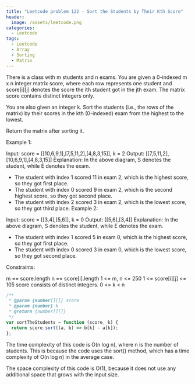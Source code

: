 ```yaml
---
title: "Leetcode problem 122 - Sort the Students by Their Kth Score"
header:
  image: /assets/leetcode.png
categories:
  - Leetcode
tags:
  - Leetcode
  - Array
  - Sorting
  - Matrix
---
```


There is a class with m students and n exams. You are given a 0-indexed m x n integer matrix score, where each row represents one student and score[i][j] denotes the score the ith student got in the jth exam. The matrix score contains distinct integers only.

You are also given an integer k. Sort the students (i.e., the rows of the matrix) by their scores in the kth (0-indexed) exam from the highest to the lowest.

Return the matrix after sorting it.

Example 1:

Input: score = [[10,6,9,1],[7,5,11,2],[4,8,3,15]], k = 2
Output: [[7,5,11,2],[10,6,9,1],[4,8,3,15]]
Explanation: In the above diagram, S denotes the student, while E denotes the exam.

- The student with index 1 scored 11 in exam 2, which is the highest score, so they got first place.
- The student with index 0 scored 9 in exam 2, which is the second highest score, so they got second place.
- The student with index 2 scored 3 in exam 2, which is the lowest score, so they got third place.
  Example 2:

Input: score = [[3,4],[5,6]], k = 0
Output: [[5,6],[3,4]]
Explanation: In the above diagram, S denotes the student, while E denotes the exam.

- The student with index 1 scored 5 in exam 0, which is the highest score, so they got first place.
- The student with index 0 scored 3 in exam 0, which is the lowest score, so they got second place.

Constraints:

m == score.length
n == score[i].length
1 <= m, n <= 250
1 <= score[i][j] <= 105
score consists of distinct integers.
0 <= k < n

```js
/**
 * @param {number[][]} score
 * @param {number} k
 * @return {number[][]}
 */
var sortTheStudents = function (score, k) {
  return score.sort((a, b) => b[k] - a[k]);
};
```

The time complexity of this code is O(n log n), where n is the number of students. This is because the code uses the sort() method, which has a time complexity of O(n log n) in the average case.

The space complexity of this code is O(1), because it does not use any additional space that grows with the input size.

